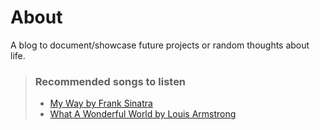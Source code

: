 # About
A blog to document/showcase future projects or random thoughts about life.

> ### Recommended songs to listen
> - [My Way by Frank Sinatra](https://open.spotify.com/track/6lTTzSk1hRrxp4VMwXBp2l?si=52ae87ef3b38431e)
> - [What A Wonderful World by Louis Armstrong](https://open.spotify.com/track/29U7stRjqHU6rMiS8BfaI9?si=58c8daee75104f6d)
